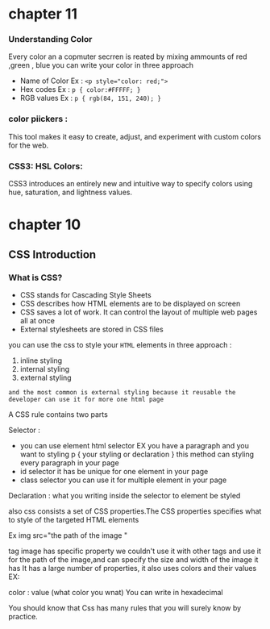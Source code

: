 # chapter 11 

 ### Understanding Color 
 Every color an a copmuter secrren is reated by mixing ammounts of red ,green , blue 
 you can write your color in three approach 
 + Name of Color 
 Ex : `<p style="color: red;">` 
 + Hex codes
 Ex :  `p {
 color:#FFFFF;
 }`
 + RGB values 
Ex :  `p {
 rgb(84, 151, 240);
 }`


### color piickers :
This tool makes it easy to create, adjust, and experiment with custom colors for the web.



### CSS3: HSL Colors:

CSS3 introduces an entirely new and intuitive
way to specify colors using hue, saturation,
and lightness values.




















# chapter 10
## CSS Introduction


### What is CSS?
 
 + CSS stands for Cascading Style Sheets
 + CSS describes how HTML elements are to be displayed on screen
 + CSS saves a lot of work. It can control the layout of multiple web pages all at once
 + External stylesheets are stored in CSS files
 
 


you can use the css to style your `HTML` elements in three approach :
1. inline styling 
2. internal styling 
3. external styling

`and the most common is external styling because it reusable the developer can use it for more one html page`




 A CSS rule contains two parts

 Selector :
 + you can use element html selector 
 EX 
 you have a paragraph and you want to styling 
 p {
 your styling
 or 
 declaration
 }
 this method can styling every  paragraph in your page 
 + id selector it has be unique for one element in your page 
 + class selector you can use it for multiple element in your page 
 
 Declaration : what you writing inside the selector to element be styled
 
 
 also css  consists a set of CSS properties.The CSS properties specifies what to style of the targeted HTML elements

Ex 
 img src="the path of the image "

tag image has specific property we couldn't use it with other tags and use it for the path of the image,and can specify the size and width of the image
it has It has a large number of properties, it also uses colors and their values
  EX:
  
  color : value (what color you wnat)
  You can write in  hexadecimal

You should know that Css has many rules that you will surely know by practice.
 
 
 
 
 
